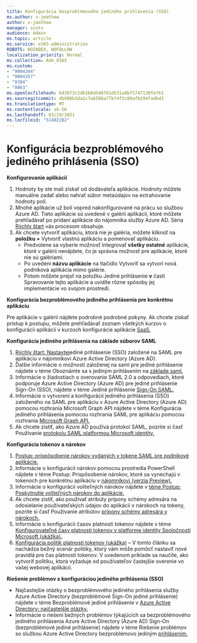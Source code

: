```yaml
---
title: Konfigurácia bezproblémového jediného prihlásenia (SSO)
ms.author: v-jmathew
author: v-jmathew
manager: scotv
audience: Admin
ms.topic: article
ms.service: o365-administration
ROBOTS: NOINDEX, NOFOLLOW
localization_priority: Normal
ms.collection: Adm_O365
ms.custom:
- "9004344"
- "9004357"
- "9384"
- "9863"
ms.openlocfilehash: bd3873c2db1b8d548f81d531a8bf5747130fe761
ms.sourcegitcommit: db908b3da2c7a6508a77bf4f2c80afb294fadbd1
ms.translationtype: MT
ms.contentlocale: sk-SK
ms.lasthandoff: 03/29/2021
ms.locfileid: "51402282"
---
```

# <a name="configure-seamless-single-sign-on-sso"></a>Konfigurácia bezproblémového jediného prihlásenia (SSO)

**Konfigurovanie aplikácií**

1. Hodnoty by ste mali získať od dodávateľa aplikácie. Hodnoty môžete manuálne zadať alebo nahrať súbor metaúdajov na extrahovanie hodnoty polí.
2. Mnohé aplikácie už boli vopred nakonfigurované na prácu so službou Azure AD. Tieto aplikácie sú uvedené v galérii aplikácií, ktoré môžete prehľadávať po pridaní aplikácie do nájomníka služby Azure AD. Séria [Rýchly štart](https://docs.microsoft.com/azure/active-directory/manage-apps/add-application-portal-configure) vás procesom obsahuje.
3. Ak chcete vytvoriť aplikáciu, ktorá nie je galéria, môžete kliknúť na **položku +** Vytvoriť vlastnú aplikáciu a pomenovať aplikáciu.
    - Predvolene sa vyberie možnosť Integrovať **všetky ostatné** aplikácie, ktoré v galérii nenájdete, čo je správna možnosť pre aplikácie, ktoré nie sú galériami.
    - Po uvedení **názvu aplikácie** na tlačidlo Vytvoriť sa vytvorí nová podniková aplikácia mimo galérie.
    - Potom môžete prejsť na položku Jediné  prihlásenie **v** časti Spravovanie tejto aplikácie a uvidíte rôzne spôsoby jej implementácie vo svojom prostredí.

**Konfigurácia bezproblémového jediného prihlásenia pre konkrétnu aplikáciu**

Pre aplikácie v galérii nájdete podrobné podrobné pokyny. Ak chcete získať prístup k postupu, môžete prehľadávať zoznam všetkých kurzov o konfigurácii aplikácií v kurzoch konfigurácie aplikácie [SaaS.](https://docs.microsoft.com/azure/active-directory/saas-apps/tutorial-list)

**Konfigurácia jediného prihlásenia na základe súborov SAML**

1. [Rýchly štart: Nastavte](https://docs.microsoft.com/azure/active-directory/manage-apps/add-application-portal-setup-sso)jediné prihlásenie (SSO) založené na SAML pre aplikáciu v nájomníkovi Azure Active Directory (Azure AD).
2. Ďalšie informácie o možnosti založenej na saml pre jediné prihlásenie nájdete v téme Oboznámte sa s jediným prihlásením na [základe saml.](https://docs.microsoft.com/azure/active-directory/manage-apps/configure-saml-single-sign-on)
3. Informácie o žiadostiach o overovanie SAML 2.0 a odpovediach, ktoré podporuje Azure Active Directory (Azure AD) pre jediné prihlásenie Sign-On (SSO), nájdete v téme Jediné prihlásenie [Sign-On SAML.](https://docs.microsoft.com/azure/active-directory/develop/single-sign-on-saml-protocol)
4. Informácie o vytvorení a konfigurácii jediného prihlásenia (SSO) založeného na SAML pre aplikáciu v Azure Active Directory (Azure AD) pomocou rozhrania Microsoft Graph API nájdete v téme Konfigurácia jediného prihlásenia pomocou rozhrania SAML pre aplikáciu pomocou rozhrania [Microsoft Graph API.](https://docs.microsoft.com/graph/application-saml-sso-configure-api)
5. Ak chcete zistiť, ako Azure AD používa protokol SAML, pozrite si časť Používanie [protokolu SAML platformou Microsoft identity.](https://docs.microsoft.com/azure/active-directory/develop/active-directory-saml-protocol-reference)

**Konfigurácia tokenov a nárokov**

1. [Postup: prispôsobenie nárokov vydaných v tokene SAML pre podnikové aplikácie.](https://docs.microsoft.com/azure/active-directory/develop/active-directory-saml-claims-customization)
2. Informácie o konfigurácii nárokov pomocou prostredia PowerShell nájdete v téme Postup: Prispôsobenie nárokov, ktoré sa vynechajú v tokenoch pre konkrétnu aplikáciu v [nájomníkovi (verzia Preview).](https://docs.microsoft.com/azure/active-directory/develop/active-directory-claims-mapping)
3. Informácie o konfigurácii voliteľných nárokov nájdete v [téme Postup: Poskytnutie voliteľných nárokov do aplikácie.](https://docs.microsoft.com/azure/active-directory/develop/active-directory-optional-claims)
4. Ak chcete zistiť, ako používať atribúty prípony schémy adresára na odosielanie používateľských údajov do aplikácií v nárokoch na tokeny, pozrite si časť Používanie atribútov [prípony schémy adresára v nárokoch.](https://docs.microsoft.com/azure/active-directory/develop/active-directory-schema-extensions)
5. Informácie o konfigurácii časov platnosti tokenov nájdete v téme [Konfigurovateľné časy platnosti tokenov v platforme identity Spoločnosti Microsoft (ukážka).](https://docs.microsoft.com/azure/active-directory/develop/active-directory-configurable-token-lifetimes)
6. [Konfigurácia politík platnosti tokenov (ukážka)](https://docs.microsoft.com/azure/active-directory/develop/configure-token-lifetimes) – V tomto článku sa nachádza bežný scenár politiky, ktorý vám môže pomôcť nastaviť nové pravidlá pre čas platnosti tokenov. V uvedenom príklade sa naučíte, ako vytvoriť politiku, ktorá vyžaduje od používateľov častejšie overenie vo vašej webovej aplikácii.

**Riešenie problémov s konfiguráciou jediného prihlásenia (SSO)**

- Najčastejšie otázky o bezproblémového jediného prihlásenia služby Azure Active Directory (bezproblémové Sign-On jediné prihlásenie) nájdete v téme Bezproblémové jediné prihlásenie v [Azure Active Directory: najčastejšie otázky.](https://docs.microsoft.com/azure/active-directory/hybrid/how-to-connect-sso-faq)
- Informácie o riešení bežných problémov týkajúcich sa bezproblémového jediného prihlásenia Azure Active Directory (Azure AD) Sign-On (bezproblémové jediné prihlásenie) nájdete v téme Riešenie problémov so službou Azure Active Directory bezproblémovo jediným [prihlásením.](https://docs.microsoft.com/azure/active-directory/hybrid/tshoot-connect-sso)

